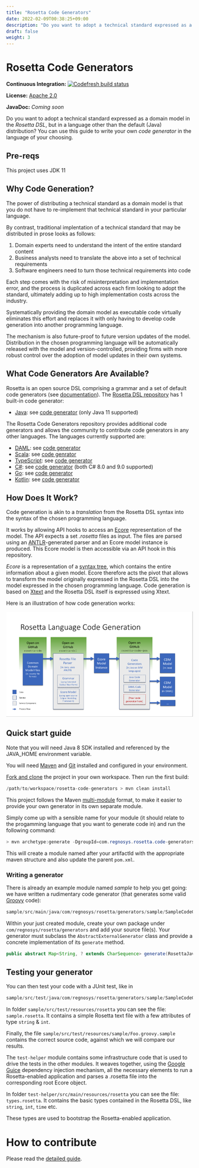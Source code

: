 ```yaml
---
title: "Rosetta Code Generators"
date: 2022-02-09T00:38:25+09:00
description: "Do you want to adopt a technical standard expressed as a domain model in the Rosetta DSL, but in a language other than the default (Java) distribution? You can use this guide to write your own code generator in the language of your choosing."
draft: false
weight: 3
---
```


# Rosetta Code Generators

**Continuous Integration:** [![Codefresh build status](https://g.codefresh.io/api/badges/pipeline/regnosysops/REGnosys%2Frosetta-code-generators%2Frosetta-code-generators?branch=master&key=eyJhbGciOiJIUzI1NiJ9.NWE1N2EyYTlmM2JiOTMwMDAxNDRiODMz.ZDeqVUhB-oMlbZGj4tfEiOg0cy6azXaBvoxoeidyL0g&type=cf-1)](https://g.codefresh.io/pipelines/rosetta-code-generators/builds?repoOwner=REGnosys&repoName=rosetta-code-generators&serviceName=REGnosys%2Frosetta-code-generators&filter=trigger:build~Build;branch:master;pipeline:5d0a15a6a52a3deca9db7236~rosetta-code-generators)

 **License:** [Apache 2.0](http://www.apache.org/licenses/LICENSE-2.0)

**JavaDoc:** *Coming soon*

Do you want to adopt a technical standard expressed as a domain model in the *Rosetta DSL*, but in a language other than the default (Java) distribution? You can use this guide to write your own *code generator* in the language of your choosing.

## Pre-reqs

This project uses JDK 11

## Why Code Generation?

The power of distributing a technical standard as a domain model is that you do not have to re-implement that technical standard in your particular language.

By contrast, traditional implentation of a technical standard that may be distributed in prose looks as follows:

1. Domain experts need to understand the intent of the entire standard content
1. Business analysts need to translate the above into a set of technical requirements
1. Software engineers need to turn those technical requirements into code

Each step comes with the risk of misinterpretation and implementation error, and the process is duplicated across each firm looking to adopt the standard, ultimately adding up to high implementation costs across the industry.

Systematically providing the domain model as executable code virtually eliminates this effort and replaces it with only having to develop code generation into another programming language.

The mechanism is also future-proof to future version updates of the model. Distribution in the chosen programming language will be automatically released with the model and version-controlled, providing firms with more robust control over the adoption of model updates in their own systems.

## What Code Generators Are Available?

Rosetta is an open source DSL comprising a grammar and a set of default code generators (see [documentation](https://docs.rosetta-technology.io/dsl/readme.html)). The [Rosetta DSL repository](https://github.com/REGnosys/rosetta-dsl) has 1 built-in code generator:

- [Java](https://www.oracle.com/java/): see [code generator](https://github.com/REGnosys/rosetta-dsl/blob/master/com.regnosys.rosetta/src/com/regnosys/rosetta/generator/java/object/ModelObjectGenerator.xtend) (only Java 11 supported)

The Rosetta Code Generators repository provides additional code generators and allows the community to contribute code generators in any other languages. The languages currently supported are:

- [DAML](https://daml.com/): see [code generator](https://github.com/REGnosys/rosetta-code-generators/blob/master/daml/src/main/java/com/regnosys/rosetta/generator/daml/object/DamlModelObjectGenerator.xtend)
- [Scala](https://www.scala-lang.org/): see [code genrator](https://github.com/REGnosys/rosetta-code-generators/blob/master/scala/src/main/java/com/regnosys/rosetta/generator/scala/object/ScalaModelObjectGenerator.xtend)
- [TypeScript](https://www.typescriptlang.org/): see [code generator](https://github.com/REGnosys/rosetta-code-generators/blob/master/typescript/src/main/java/com/regnosys/rosetta/generator/typescript/object/TypescriptModelObjectGenerator.xtend)
- [C#](https://docs.microsoft.com/dotnet/csharp/): see [code generator](https://github.com/REGnosys/rosetta-code-generators/blob/master/c-sharp/src/main/java/com/regnosys/rosetta/generator/c_sharp/object/CSharpModelObjectGenerator.xtend) (both C# 8.0 and 9.0 supported)
- [Go](https://golang.org/): see [code generator](https://github.com/REGnosys/rosetta-code-generators/blob/master/golang/src/main/java/com/regnosys/rosetta/generator/golang/object/GolangModelObjectGenerator.xtend)
- [Kotlin](https://kotlinlang.org/): see [code generator](https://github.com/REGnosys/rosetta-code-generators/blob/master/kotlin/src/main/java/com/regnosys/rosetta/generator/kotlin/object/KotlinModelObjectGenerator.xtend)

## How Does It Work?

Code generation is akin to a *translation* from the Rosetta DSL syntax into the syntax of the chosen programming language.

It works by allowing API hooks to access an [Ecore](https://wiki.eclipse.org/Ecore) representation of the model. The API expects a set *.rosetta* files as input. The files are parsed using an [ANTLR](https://www.antlr.org/)-generated parser and an Ecore model instance is produced. This Ecore model is then accessible via an API hook in this repository.

*Ecore* is a representation of a [syntax tree](https://en.wikipedia.org/wiki/Abstract_syntax_tree), which contains the entire information about a given model. Ecore therefore acts the pivot that allows to transform the model originally expressed in the Rosetta DSL into the model expressed in the chosen programming language. Code generation is based on [Xtext](https://www.eclipse.org/Xtext/) and the Rosetta DSL itself is expressed using Xtext.

Here is an illustration of how code generation works:

![](images/rosetta-language-code-generation.png)

## Quick start guide

Note that you will need Java 8 SDK installed and referenced by the JAVA_HOME environment variable.

You will need [Maven](http://maven.apache.org/) and [Git](https://git-scm.com/) installed and configured in your environment.

[Fork and clone](https://help.github.com/articles/fork-a-repo) the project in your own workspace. Then run the first build:

``` Java
/path/to/workspace/rosetta-code-generators > mvn clean install
```

This project follows the Maven [multi-module](https://maven.apache.org/guides/mini/guide-multiple-modules.html) format, to make it easier to provide your own generator in its own separate module.

Simply come up with a sensible name for your module (it should relate to the progamming language that you want to generate code in) and run the following command:

``` Java
> mvn archetype:generate -DgroupId=com.regnosys.rosetta.code-generators  -DartifactId=my-language
```

This will create a module named after your artifactId with the appropriate maven structure and also update the parent `pom.xml`.

### Writing a generator

There is already an example module named *sample* to help you get going: we have written a rudimentary code generator (that generates some valid [Groovy](https://groovy-lang.org/) code):

``` Java
sample/src/main/java/com/regnosys/rosetta/generators/sample/SampleCodeGenerator.java
```

Within your just created module, create your own package under `com/regnosys/rosetta/generators` and add your source file(s). Your generator must subclass the `AbstractExternalGenerator` class and provide a concrete implementation of its `generate` method.

``` Java
public abstract Map<String, ? extends CharSequence> generate(RosettaJavaPackages packages, List<RosettaRootElement> elements, String version);
```

## Testing your generator

You can then test your code with a JUnit test, like in

``` Java
sample/src/test/java/com/regnosys/rosetta/generators/sample/SampleCodeGeneratorTest.java
```

In folder `sample/src/test/resources/rosetta` you can see the file: `sample.rosetta`. It contains a simple Rosetta text file with a few attributes of type `string` & `int`.

Finally, the file `sample/src/test/resources/sample/Foo.groovy.sample` contains the correct source code, against which we will compare our results.

The `test-helper` module contains some infrastructure code that is used to drive the tests in the other modules. It weaves together, using the [Google Guice](https://github.com/google/guice/) dependency injection mechanism, all the necessary elements to run a Rosetta-enabled application and parses a .rosetta file into the corresponding root Ecore object.

In folder `test-helper/src/main/resources/rosetta` you can see the file: `types.rosetta`. It contains the basic types contained in the Rosetta DSL, like `string`, `int`, `time` etc.

These types are used to bootstrap the Rosetta-enabled application.

# How to contribute

Please read the [detailed guide](https://github.com/REGnosys/rosetta-code-generators/blob/master/CONTRIBUTING.md).
